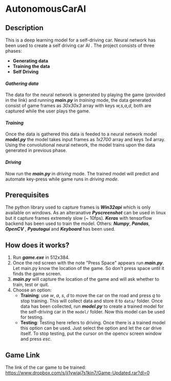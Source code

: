 # **AutonomousCarAI**
## Description

This is a deep learning model for a self-driving car. Neural network has been used to create a self driving car AI . The project consists of three phases: 

 - **Generating data**
 - **Training the data**
 - **Self Driving**
#### *Gathering data*
The data for the neural network is generated by playing the game (provided in the link) and running ***main.py*** in *training* mode, the data generated consist of game frames as *30x30x3* array with keys *w,s,a,d*, both are captured while the user plays the game.
#### *Training*
 Once the data is gathered this data is feeded to a neural network model ***model.py*** the model takes input frames as *1x2700* array and keys *1x4* array. Using the convolutional neural network, the model trains upon the data generated in previous phase.
#### *Driving*
Now run the ***main.py*** in *driving* mode. The trained model will predict and automate  key-press while game runs  in *driving mode*.

## Prerequisites

The python library used to capture frames is ***Win32api*** which is only available on windows. As an alteranative ***Pyscreenshot*** can be used in linux but it capture frames extremely slow (~ 10fps). ***Keras*** with tensorflow backend has been used to train the model. Others:  ***Numpy***, ***Pandas***, ***OpenCV*** , ***Pyautogui*** and ***Keyboard*** has been used.


## How does it works?

 1. Run ***game.exe*** in 512x384. 
 2. Once the red screen with the note "Press Space" appears run ***main.py***. Let main.py know the location of the game. So don't press space until it finds the game screen.
 3. ***main.py*** will capture the location of the game and will ask whether to train, test or quit. 
 4. Choose an option:
    - **Training**: use *w*, *a*, *s*, *d* to move the car on the road and press *q* to stop training. This will collect data and store it to `data/` folder. Once data has been collected, run ***model.py*** to create a trained model for the self-driving car in the `model/` folder. Now this model can be used for testing.
    - **Testing**: Testing here refers to driving. Once there is a trained model this option can be used. Just select the option and let the car drive itself. To stop testing, put the cursor on the opencv screen window and press *esc*.


## Game Link

The link of the car game to be trained:
https://www.dropbox.com/s/ji1ywiaj7s1kin7/Game-Updated.rar?dl=0

